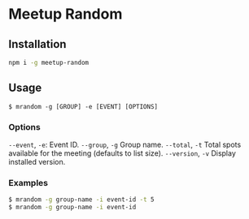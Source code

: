 # Meetup Random

## Installation

```sh
npm i -g meetup-random
```

## Usage

`$ mrandom -g [GROUP] -e [EVENT] [OPTIONS]`

### Options

`--event`, `-e`: Event ID.
`--group`, `-g` Group name.
`--total`, `-t` Total spots available for the meeting (defaults to list size).
`--version`, `-v` Display installed version.

### Examples

```sh
$ mrandom -g group-name -i event-id -t 5
$ mrandom -g group-name -i event-id
```
